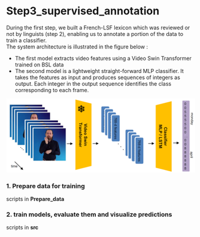 # Step3_supervised_annotation
During the first step, we built a French-LSF lexicon which was reviewed or not by linguists (step 2), enabling us to annotate a portion of the data to train a classifier.  
The system architecture is illustrated in the figure below :  
- The first model extracts video features using a Video Swin Transformer trained on BSL data
-  The second model is a lightweight straight-forward MLP classifier. It takes the features as input and produces sequences of integers as output. Each integer in the output sequence identifies the class corresponding to each frame.

![schema](archi.png "Model Architecture")

### 1. Prepare data for training
scripts in **Prepare_data** 
### 2. train models, evaluate them and visualize predictions
scripts in **src**